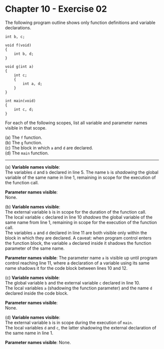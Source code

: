 # Chapter 10 - Exercise 02

The following program outline shows only function definitions and variable declarations.  

```
int b, c;

void f(void)
{
    int b, d;
}

void g(int a)
{
    int c;
    {
        int a, d;
    }
}

int main(void)
{
    int c, d;
}
```

For each of the following scopes, list all variable and parameter names visible in that scope.  

(a) The `f` function.  
(b) The `g` function.  
(c) The block in which `a` and `d` are declared.  
(d) The `main` function.   

---


(a)
__Variable names visible__:   
The variables `d` and `b` declared in line 5. The name `b` is _shadowing_ the global variable of the same name in line 1, remaining in scope for the execution of the function call.  

__Parameter names visible__:  
None.  

(b)
__Variable names visible__:  
The external variable `b` is in scope for the duration of the function call.   
The local variable `c` declared in line 10 _shadows_ the global variable of the same name from line 1, remaining in scope for the execution of the function call.  
The variables `a` and `d` declared in line 11 are both visible only within the block in which they are declared. A caveat: when program control enters the function block, the variable `a` declared inside it shadows the function parameter of the same name.  

__Parameter names visible__:
The parameter name `a` is visible up until program control reaching line 11, where a declaration of a variable using its same name shadows it for the code block between lines 10 and 12.  

(c)
__Variable names visible__:  
The global variable `b` and the external variable `c` declared in line 10.  
The local variables `a` (shadowing the function parameter) and the name `d` declared inside the code block.  


__Parameter names visible__:  
None.    

(d)
__Variable names visible__:  
The external variable `b` is in scope during the execution of `main`.  
The local variables `d` and `c`, the latter shadowing the external declaration of the same name in line 1.  

__Parameter names visible__: 
None.  

